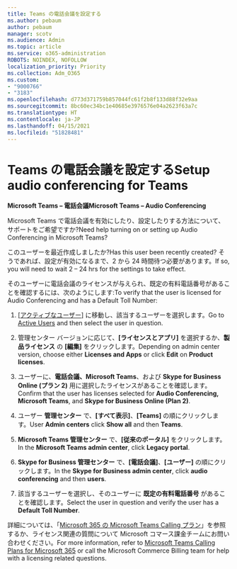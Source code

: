 ```yaml
---
title: Teams の電話会議を設定する
ms.author: pebaum
author: pebaum
manager: scotv
ms.audience: Admin
ms.topic: article
ms.service: o365-administration
ROBOTS: NOINDEX, NOFOLLOW
localization_priority: Priority
ms.collection: Adm_O365
ms.custom:
- "9000766"
- "3183"
ms.openlocfilehash: d773d371759b857044fc61f2b8f133d88f32e9aa
ms.sourcegitcommit: 8bc60ec34bc1e40685e3976576e04a2623f63a7c
ms.translationtype: HT
ms.contentlocale: ja-JP
ms.lasthandoff: 04/15/2021
ms.locfileid: "51828481"
---
```

# <a name="setup-audio-conferencing-for-teams"></a><span data-ttu-id="87ce7-102">Teams の電話会議を設定する</span><span class="sxs-lookup"><span data-stu-id="87ce7-102">Setup audio conferencing for Teams</span></span>

<span data-ttu-id="87ce7-103">**Microsoft Teams – 電話会議**</span><span class="sxs-lookup"><span data-stu-id="87ce7-103">**Microsoft Teams – Audio Conferencing**</span></span>

<span data-ttu-id="87ce7-104">Microsoft Teams で電話会議を有効にしたり、設定したりする方法について、サポートをご希望ですか?</span><span class="sxs-lookup"><span data-stu-id="87ce7-104">Need help turning on or setting up Audio Conferencing in Microsoft Teams?</span></span>

<span data-ttu-id="87ce7-105">このユーザーを最近作成しましたか?</span><span class="sxs-lookup"><span data-stu-id="87ce7-105">Has this user been recently created?</span></span>  <span data-ttu-id="87ce7-106">そうであれば、設定が有効になるまで、2 から 24 時間待つ必要があります。</span><span class="sxs-lookup"><span data-stu-id="87ce7-106">If so, you will need to wait 2 – 24 hrs for the settings to take effect.</span></span>

<span data-ttu-id="87ce7-107">そのユーザーに電話会議のライセンスが与えられ、既定の有料電話番号があることを確認するには、次のようにします:</span><span class="sxs-lookup"><span data-stu-id="87ce7-107">To verify that the user is licensed for Audio Conferencing and has a Default Toll Number:</span></span>

1. <span data-ttu-id="87ce7-108">[[アクティブなユーザー]](https://admin.microsoft.com/Adminportal/Home?source=applauncher#/users) に移動し、該当するユーザーを選択します。</span><span class="sxs-lookup"><span data-stu-id="87ce7-108">Go to [Active Users](https://admin.microsoft.com/Adminportal/Home?source=applauncher#/users) and then select the user in question.</span></span>

2. <span data-ttu-id="87ce7-109">管理センター バージョンに応じて、**[ライセンスとアプリ]** を選択するか、**製品ライセンス** の **[編集]** をクリックします。</span><span class="sxs-lookup"><span data-stu-id="87ce7-109">Depending on admin center version, choose either **Licenses and Apps** or click **Edit** on **Product licenses**.</span></span>

3. <span data-ttu-id="87ce7-110">ユーザーに、**電話会議、Microsoft Teams**、および **Skype for Business Online (プラン 2)** 用に選択したライセンスがあることを確認します。</span><span class="sxs-lookup"><span data-stu-id="87ce7-110">Confirm that the user has licenses selected for **Audio Conferencing, Microsoft Teams**, and **Skype for Business Online (Plan 2)**.</span></span>

4. <span data-ttu-id="87ce7-111">ユーザー **管理センター** で、**[すべて表示]**、**[Teams]** の順にクリックします。</span><span class="sxs-lookup"><span data-stu-id="87ce7-111">User **Admin centers** click **Show all** and then **Teams**.</span></span>

5. <span data-ttu-id="87ce7-112">**Microsoft Teams 管理センター** で、**[従来のポータル]** をクリックします。</span><span class="sxs-lookup"><span data-stu-id="87ce7-112">In the **Microsoft Teams admin center**, click **Legacy portal**.</span></span>

6. <span data-ttu-id="87ce7-113">**Skype for Business 管理センター** で、**[電話会議]**、**[ユーザー]** の順にクリックします。</span><span class="sxs-lookup"><span data-stu-id="87ce7-113">In the **Skype for Business admin center**, click **audio conferencing** and then **users**.</span></span>

7. <span data-ttu-id="87ce7-114">該当するユーザーを選択し、そのユーザーに **既定の有料電話番号** があることを確認します。</span><span class="sxs-lookup"><span data-stu-id="87ce7-114">Select the user in question and verify the user has a **Default Toll Number**.</span></span>

<span data-ttu-id="87ce7-115">詳細については、「[Microsoft 365 の Microsoft Teams Calling プラン](https://docs.microsoft.com/microsoftteams/calling-plans-for-office-365)」を参照するか、ライセンス関連の質問について Microsoft コマース課金チームにお問い合わせください。</span><span class="sxs-lookup"><span data-stu-id="87ce7-115">For more information, refer to [Microsoft Teams Calling Plans for Microsoft 365](https://docs.microsoft.com/microsoftteams/calling-plans-for-office-365) or call the Microsoft Commerce Billing team for help with a licensing related questions.</span></span>